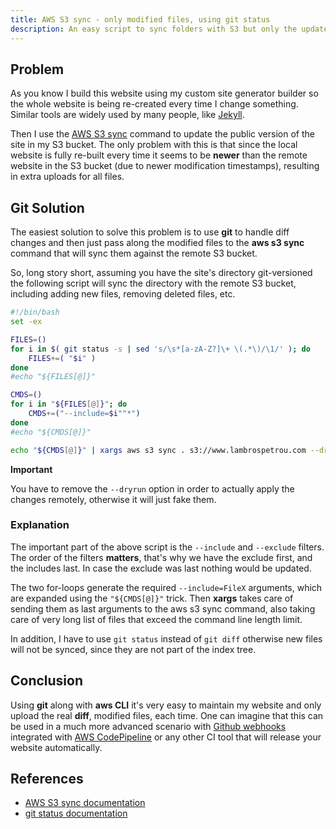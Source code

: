 ```yaml
---
title: AWS S3 sync - only modified files, using git status
description: An easy script to sync folders with S3 but only the updated, modified, files. I use git to properly handle changes.
---
```


## Problem

As you know I build this website using my custom site generator builder so the whole website is being re-created every time I change something. Similar tools are widely used by many people, like [Jekyll](https://jekyllrb.com/).

Then I use the [AWS S3 sync](http://docs.aws.amazon.com/cli/latest/reference/s3/sync.html) command to update the public version of the site in my S3 bucket. The only problem with this is that since the local website is fully re-built every time it seems to be **newer** than the remote website in the S3 bucket (due to newer modification timestamps), resulting in extra uploads for all files. 

## Git Solution

The easiest solution to solve this problem is to use **git** to handle diff changes and then just pass along the modified files to the **aws s3 sync** command that will sync them against the remote S3 bucket.

So, long story short, assuming you have the site's directory git-versioned the following script will sync the directory with the remote S3 bucket, including adding new files, removing deleted files, etc.

```bash
#!/bin/bash
set -ex

FILES=()
for i in $( git status -s | sed 's/\s*[a-zA-Z?]\+ \(.*\)/\1/' ); do
    FILES+=( "$i" )
done
#echo "${FILES[@]}"

CMDS=()
for i in "${FILES[@]}"; do
    CMDS+=("--include=$i""*")
done
#echo "${CMDS[@]}"

echo "${CMDS[@]}" | xargs aws s3 sync . s3://www.lambrospetrou.com --dryrun --delete --exclude "*" 
```

**Important**

You have to remove the ```--dryrun``` option in order to actually apply the changes remotely, otherwise it will just fake them.

### Explanation

The important part of the above script is the ```--include``` and ```--exclude``` filters. The order of the filters **matters**, that's why we have the exclude first, and the includes last. In case the exclude was last nothing would be updated.

The two for-loops generate the required ```--include=FileX``` arguments, which are expanded using the ```"${CMDS[@]}"``` trick. Then **xargs** takes care of sending them as last arguments to the aws s3 sync command, also taking care of very long list of files that exceed the command line length limit.

In addition, I have to use ```git status``` instead of ```git diff``` otherwise new files will not be synced, since they are not part of the index tree.

## Conclusion

Using **git** along with **aws CLI** it's very easy to maintain my website and only upload the real **diff**, modified files, each time. One can imagine that this can be used in a much more advanced scenario with [Github webhooks](https://developer.github.com/webhooks/) integrated with [AWS CodePipeline](https://aws.amazon.com/codepipeline/) or any other CI tool that will release your website automatically.

## References

* [AWS S3 sync documentation](http://docs.aws.amazon.com/cli/latest/reference/s3/sync.html)
* [git status documentation](https://git-scm.com/docs/git-status)
